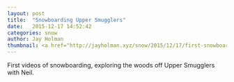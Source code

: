 ```yaml
---
layout: post
title:  "Snowboarding Upper Smugglers"
date:   2015-12-17 14:52:42
categories: snow
author: Jay Holman
thumbnail: <a href="http://jayholman.xyz/snow/2015/12/17/first-snowboarding.html"><img src="https://embed-ssl.wistia.com/deliveries/4e595101247a27b735a082e691629d16b4bb46a9.jpg?image_play_button=true&image_play_button_color=7b796ae0&image_crop_resized=450x253" alt="Stowe Snowboarding" width="75%" height="75%" /></a>
---
```

First videos of snowboarding, exploring the woods off Upper Smugglers with Neil.
<div>
<script charset="ISO-8859-1" src="//fast.wistia.com/assets/external/E-v1.js" async></script><div class="wistia_responsive_padding" style="padding:56.25% 0 28px 0;position:relative;"><div class="wistia_responsive_wrapper" style="height:100%;left:0;position:absolute;top:0;width:100%;"><div class="wistia_embed wistia_async_x8limh6a4b videoFoam=true" style="height:100%;width:100%">&nbsp;</div></div></div>
</div>
